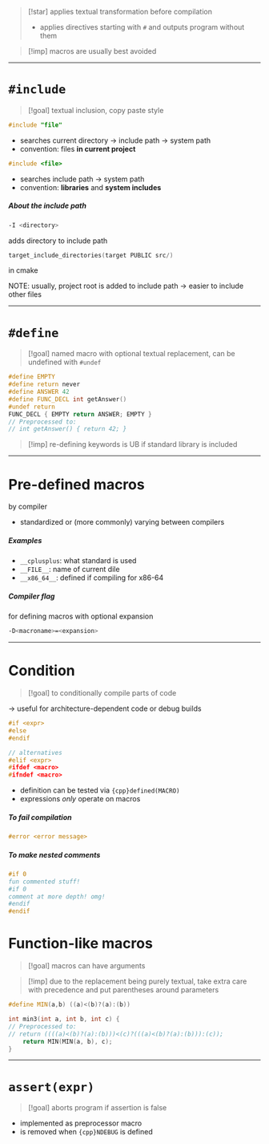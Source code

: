 >[!star] applies textual transformation before compilation
>- applies directives starting with `#` and outputs program without them

>[!imp] macros are usually best avoided

---
# `#include`

>[!goal] textual inclusion, copy paste style

```cpp
#include "file"
```

- searches current directory -> include path -> system path
- convention: files **in current project**

 ```cpp
 #include <file>
 ```

- searches include path -> system path
- convention: **libraries** and **system includes**

##### About the include path

```bash
-I <directory>
```
adds directory to include path

```cpp
target_include_directories(target PUBLIC src/)
```
in cmake

NOTE: usually, project root is added to include path -> easier to include other files

-----
# `#define`

>[!goal] named macro with optional textual replacement, can be undefined with `#undef`

```cpp fold title:"Example: Cursed macro usage"
#define EMPTY
#define return never
#define ANSWER 42
#define FUNC_DECL int getAnswer()
#undef return
FUNC_DECL { EMPTY return ANSWER; EMPTY }
// Preprocessed to:
// int getAnswer() { return 42; }
```

>[!imp] re-defining keywords is UB if standard library is included

-----
# Pre-defined macros
by compiler

- standardized or (more commonly) varying between compilers
##### Examples
- `__cplusplus`: what standard is used
- `__FILE__`: name of current dile
- `__x86_64__`: defined if compiling for x86-64

##### Compiler flag
for defining macros with optional expansion

```bash
-D<macroname>=<expansion>
```

-----
# Condition

>[!goal] to conditionally compile parts of code

-> useful for architecture-dependent code or debug builds

```cpp fold title: Conditional macros
#if <expr>
#else
#endif

// alternatives
#elif <expr>
#ifdef <macro>
#ifndef <macro>
```

- definition can be tested via `{cpp}defined(MACRO)`
- expressions *only* operate on macros
##### To fail compilation

```cpp
#error <error message>
```
##### To make nested comments

```cpp
#if 0
fun commented stuff!
#if 0
comment at more depth! omg!
#endif
#endif
```
# Function-like macros

>[!goal] macros can have arguments

>[!imp] due to the replacement being purely textual, take extra care with precedence and put parentheses around parameters

```cpp fold title:"Example: Cursed 3-way min"
#define MIN(a,b) ((a)<(b)?(a):(b))

int min3(int a, int b, int c) {
// Preprocessed to:
// return ((((a)<(b)?(a):(b)))<(c)?(((a)<(b)?(a):(b))):(c));
	return MIN(MIN(a, b), c);
}
```

---

# `assert(expr)`

>[!goal] aborts program if assertion is false

- implemented as preprocessor macro
- is removed when `{cpp}NDEBUG` is defined